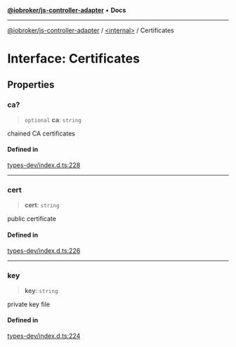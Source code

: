 [**@iobroker/js-controller-adapter**](../../README.md) • **Docs**

***

[@iobroker/js-controller-adapter](../../globals.md) / [\<internal\>](../README.md) / Certificates

# Interface: Certificates

## Properties

### ca?

> `optional` **ca**: `string`

chained CA certificates

#### Defined in

[types-dev/index.d.ts:228](https://github.com/ioBroker/ioBroker.js-controller/blob/dae94f706cc75e41fc7f1fe6bb283f8c8f9ede06/packages/types-dev/index.d.ts#L228)

***

### cert

> **cert**: `string`

public certificate

#### Defined in

[types-dev/index.d.ts:226](https://github.com/ioBroker/ioBroker.js-controller/blob/dae94f706cc75e41fc7f1fe6bb283f8c8f9ede06/packages/types-dev/index.d.ts#L226)

***

### key

> **key**: `string`

private key file

#### Defined in

[types-dev/index.d.ts:224](https://github.com/ioBroker/ioBroker.js-controller/blob/dae94f706cc75e41fc7f1fe6bb283f8c8f9ede06/packages/types-dev/index.d.ts#L224)
